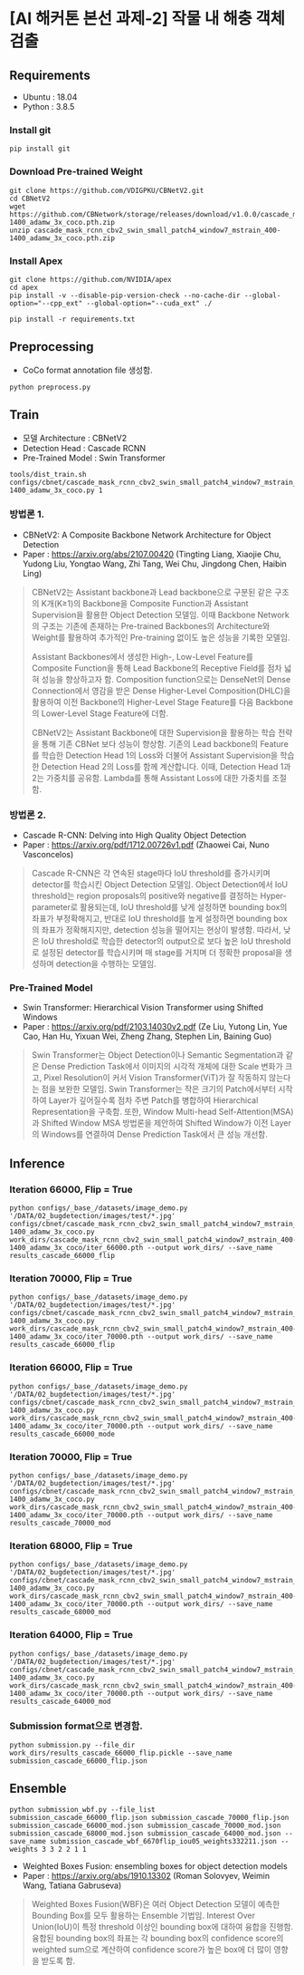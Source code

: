 # [AI 해커톤 본선 과제-2] 작물 내 해충 객체 검출 

## Requirements
- Ubuntu  : 18.04
- Python  : 3.8.5

### Install git
```
pip install git
```
### Download Pre-trained Weight
```
git clone https://github.com/VDIGPKU/CBNetV2.git
cd CBNetV2
wget https://github.com/CBNetwork/storage/releases/download/v1.0.0/cascade_mask_rcnn_cbv2_swin_small_patch4_window7_mstrain_400-1400_adamw_3x_coco.pth.zip
unzip cascade_mask_rcnn_cbv2_swin_small_patch4_window7_mstrain_400-1400_adamw_3x_coco.pth.zip
```
### Install Apex
```
git clone https://github.com/NVIDIA/apex
cd apex
pip install -v --disable-pip-version-check --no-cache-dir --global-option="--cpp_ext" --global-option="--cuda_ext" ./
```

```
pip install -r requirements.txt
```
 
## Preprocessing
- CoCo format annotation file 생성함.
```
python preprocess.py
```

## Train
- 모델 Architecture : CBNetV2
- Detection Head : Cascade RCNN
- Pre-Trained Model : Swin Transformer
```
tools/dist_train.sh 
configs/cbnet/cascade_mask_rcnn_cbv2_swin_small_patch4_window7_mstrain_400-1400_adamw_3x_coco.py 1
```

### 방법론 1. 
- CBNetV2: A Composite Backbone Network Architecture for Object Detection
- Paper : https://arxiv.org/abs/2107.00420 (Tingting Liang, Xiaojie Chu, Yudong Liu, Yongtao Wang, Zhi Tang, Wei Chu, Jingdong Chen, Haibin Ling)
>CBNetV2는 Assistant backbone과 Lead backbone으로 구분된 같은 구조의 K개(K≥1)의 Backbone을 Composite Function과 Assistant Supervision을 활용한 Object Detection 모델임. 이때 Backbone Network의 구조는 기존에 존재하는 Pre-trained Backbones의 Architecture와 Weight를 활용하여 추가적인 Pre-training 없이도 높은 성능을 기록한 모델임. 
> 
>Assistant Backbones에서 생성한 High-, Low-Level Feature를 Composite Function을 통해 Lead Backbone의 Receptive Field를 점차 넓혀 성능을 향상하고자 함. Composition function으로는 DenseNet의 Dense Connection에서 영감을 받은 Dense Higher-Level Composition(DHLC)을 활용하여 이전 Backbone의 Higher-Level Stage Feature를 다음 Backbone의 Lower-Level Stage Feature에 더함.
> 
>CBNetV2는 Assistant Backbone에 대한 Supervision을 활용하는 학습 전략을 통해 기존 CBNet 보다 성능이 향상함. 기존의 Lead backbone의 Feature를 학습한 Detection Head 1의 Loss와 더불어 Assistant Supervision을 학습한 Detection Head 2의 Loss를 함께 계산합니다. 이때, Detection Head 1과 2는 가중치를 공유함. Lambda를 통해 Assistant Loss에 대한 가중치를 조절함.

### 방법론 2. 
- Cascade R-CNN: Delving into High Quality Object Detection
- Paper : https://arxiv.org/pdf/1712.00726v1.pdf (Zhaowei Cai, Nuno Vasconcelos)
>Cascade R-CNN은 각 연속된 stage마다 IoU threshold를 증가시키며 detector를 학습시킨 Object Detection 모델임. Object Detection에서 IoU threshold는 region proposals의 positive와 negative를 결정하는 Hyper-parameter로 활용되는데, IoU threshold를 낮게 설정하면 bounding box의 좌표가 부정확해지고, 반대로 IoU threshold를 높게 설정하면 bounding box의 좌표가 정확해지지만, detection 성능을 떨어지는 현상이 발생함. 따라서, 낮은 IoU threshold로 학습한 detector의 output으로 보다 높은 IoU threshold로 설정된 detector를 학습시키며 매 stage를 거치며 더 정확한 proposal을 생성하며 detection을 수행하는 모델임.

### Pre-Trained Model 
- Swin Transformer: Hierarchical Vision Transformer using Shifted Windows
- Paper : https://arxiv.org/pdf/2103.14030v2.pdf (Ze Liu, Yutong Lin, Yue Cao, Han Hu, Yixuan Wei, Zheng Zhang, Stephen Lin, Baining Guo)
>Swin Transformer는 Object Detection이나 Semantic Segmentation과 같은 Dense Prediction Task에서 이미지의 시각적 개체에 대한 Scale 변화가 크고, Pixel Resolution이 커서 Vision Transformer(ViT)가 잘 작동하지 않는다는 점을 보완한 모델임. Swin Transformer는 작은 크기의 Patch에서부터 시작하여 Layer가 깊어질수록 점차 주변 Patch를 병합하여 Hierarchical Representation을 구축함. 또한, Window Multi-head Self-Attention(MSA)과 Shifted Window MSA 방법론을 제안하여 Shifted Window가 이전 Layer의 Windows를 연결하여 Dense Prediction Task에서 큰 성능 개선함.

## Inference
### Iteration 66000, Flip = True
```
python configs/_base_/datasets/image_demo.py '/DATA/02_bugdetection/images/test/*.jpg' configs/cbnet/cascade_mask_rcnn_cbv2_swin_small_patch4_window7_mstrain_400-1400_adamw_3x_coco.py  work_dirs/cascade_mask_rcnn_cbv2_swin_small_patch4_window7_mstrain_400-1400_adamw_3x_coco/iter_66000.pth --output work_dirs/ --save_name results_cascade_66000_flip
```
### Iteration 70000, Flip = True
```
python configs/_base_/datasets/image_demo.py '/DATA/02_bugdetection/images/test/*.jpg' configs/cbnet/cascade_mask_rcnn_cbv2_swin_small_patch4_window7_mstrain_400-1400_adamw_3x_coco.py  work_dirs/cascade_mask_rcnn_cbv2_swin_small_patch4_window7_mstrain_400-1400_adamw_3x_coco/iter_70000.pth --output work_dirs/ --save_name results_cascade_66000_flip
```

### Iteration 66000, Flip = True
```
python configs/_base_/datasets/image_demo.py '/DATA/02_bugdetection/images/test/*.jpg' configs/cbnet/cascade_mask_rcnn_cbv2_swin_small_patch4_window7_mstrain_400-1400_adamw_3x_coco.py  work_dirs/cascade_mask_rcnn_cbv2_swin_small_patch4_window7_mstrain_400-1400_adamw_3x_coco/iter_70000.pth --output work_dirs/ --save_name results_cascade_66000_mode
```
### Iteration 70000, Flip = True
```
python configs/_base_/datasets/image_demo.py '/DATA/02_bugdetection/images/test/*.jpg' configs/cbnet/cascade_mask_rcnn_cbv2_swin_small_patch4_window7_mstrain_400-1400_adamw_3x_coco.py  work_dirs/cascade_mask_rcnn_cbv2_swin_small_patch4_window7_mstrain_400-1400_adamw_3x_coco/iter_70000.pth --output work_dirs/ --save_name results_cascade_70000_mod
```
### Iteration 68000, Flip = True
```
python configs/_base_/datasets/image_demo.py '/DATA/02_bugdetection/images/test/*.jpg' configs/cbnet/cascade_mask_rcnn_cbv2_swin_small_patch4_window7_mstrain_400-1400_adamw_3x_coco.py  work_dirs/cascade_mask_rcnn_cbv2_swin_small_patch4_window7_mstrain_400-1400_adamw_3x_coco/iter_70000.pth --output work_dirs/ --save_name results_cascade_68000_mod
```
### Iteration 64000, Flip = True
```
python configs/_base_/datasets/image_demo.py '/DATA/02_bugdetection/images/test/*.jpg' configs/cbnet/cascade_mask_rcnn_cbv2_swin_small_patch4_window7_mstrain_400-1400_adamw_3x_coco.py  work_dirs/cascade_mask_rcnn_cbv2_swin_small_patch4_window7_mstrain_400-1400_adamw_3x_coco/iter_70000.pth --output work_dirs/ --save_name results_cascade_64000_mod
```

### Submission format으로 변경함.
```
python submission.py --file_dir work_dirs/results_cascade_66000_flip.pickle --save_name submission_cascade_66000_flip.json
```

## Ensemble
```
python submission_wbf.py --file_list submission_cascade_66000_flip.json submission_cascade_70000_flip.json submission_cascade_66000_mod.json submission_cascade_70000_mod.json submission_cascade_68000_mod.json submission_cascade_64000_mod.json --save_name submission_cascade_wbf_6670flip_iou05_weights332211.json --weights 3 3 2 2 1 1
```
- Weighted Boxes Fusion: ensembling boxes for object detection models
- Paper : https://arxiv.org/abs/1910.13302 (Roman Solovyev, Weimin Wang, Tatiana Gabruseva)
> Weighted Boxes Fusion(WBF)은 여러 Object Detection 모델이 예측한 Bounding Box를 모두 활용하는 Ensemble 기법임. Interest Over Union(IoU)이 특정 threshold 이상인 bounding box에 대하여 융합을 진행함. 융합된 bounding box의 좌표는 각 bounding box의 confidence score의 weighted sum으로 계산하여 confidence score가 높은 box에 더 많이 영향을 받도록 함.

